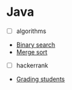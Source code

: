 # Java

- [ ] algorithms

- [Binary search](https://github.com/dated30txl/Java/blob/main/src/main/java/BinarySearch.java)
- [Merge sort](https://github.com/dated30txl/Java/blob/main/src/main/java/MergeSort.java)

- [ ] hackerrank

- [Grading students](https://github.com/dated30txl/Java/blob/main/src/main/java/GradingStudents.java)
